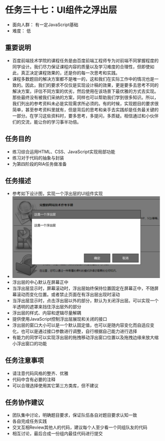 # 任务三十七：UI组件之浮出层
* 面向人群：
有一定JavaScript基础
* 难度：
低

## 重要说明
* 百度前端技术学院的课程任务是由百度前端工程师专为对前端不同掌握程度的同学设计。我们尽力保证课程内容的质量以及学习难度的合理性，但即使如此，真正决定课程效果的，还是你的每一次思考和实践。
* 课程多数题目的解决方案都不是唯一的，这和我们在实际工作中的情况也是一致的。因此，我们的要求不仅仅是实现设计稿的效果，更是要多去思考不同的解决方案，评估不同方案的优劣，然后使用在该场景下最优雅的方式去实现。那些最终没有被我们采纳的方案，同样也可以帮助我们学到很多知识。所以，我们列出的参考资料未必是实现需求所必须的。有的时候，实现题目的要求很简单，甚至参考资料里就有，但是背后的思考和亲手去实践却是任务最关键的一部分。在学习这些资料时，要多思考，多提问，多质疑。相信通过和小伙伴们的交流，能让你的学习事半功倍。

## 任务目的
* 练习综合运用HTML、CSS、JavaScript实现局部功能
* 练习对于代码的抽象与封装
* 为第四阶段的RIA任务做准备

## 任务描述
* 参考如下设计图，实现一个浮出层的UI组件实现
* ![设计图](task_3_37_1.jpg)
* 浮出层的中心默认在屏幕正中
* 当浮出层显示时，屏幕滚动时，浮出层始终保持位置固定在屏幕正中，不随屏幕滚动而变化位置。或者禁止页面在有浮出层出现时滚动
* 当浮出层显示时，点击浮出层以外的部分，默认为关闭浮出层。可以实现一个半透明的遮罩来挡住浮出层外的部分
* 浮出层的样式、内容和逻辑尽量解耦
* 提供使用JavaScript控制浮出层展现和关闭的接口
* 浮出层的窗口大小可以是一个默认固定值，也可以是随内容变化而自适应变化，也可以是通过接口参数进行调整，自行根据自己能力进行选择
* 有能力的同学可以实现浮出层的拖拽移动浮出窗口位置以及拖拽边缘来放大缩小浮出窗口的功能

## 任务注意事项
* 请注意代码风格的整齐、优雅
* 代码中含有必要的注释
* 可以合理选择使用其它第三方类库，但不建议

## 任务协作建议
* 团队集中讨论，明确题目要求，保证队伍各自对题目要求认知一致
* 各自完成任务实践
* 交叉互相Review其他人的代码，建议每个人至少看一个同组队友的代码
* 相互讨论，最后合成一份组内最佳代码进行提交
